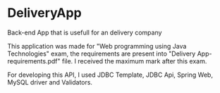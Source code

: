 # DeliveryApp
 Back-end App that is usefull for an delivery company

This application was made for "Web programming using Java Technologies" exam, the requirements are present into "Delivery App-requirements.pdf" file. I received the maximum mark after this exam.

For developing this API, I used JDBC Template, JDBC Api, Spring Web, MySQL driver and Validators.
